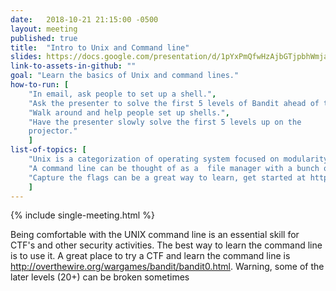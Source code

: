 ```yaml
---
date:   2018-10-21 21:15:00 -0500
layout: meeting
published: true
title:  "Intro to Unix and Command line"
slides: https://docs.google.com/presentation/d/1pYxPmQfwHzAjbGTjpbhWmjaU6jC2EtJzrGei7NCTCAg/edit?usp=sharing
link-to-assets-in-github: ""
goal: "Learn the basics of Unix and command lines."
how-to-run: [
	"In email, ask people to set up a shell.",
	"Ask the presenter to solve the first 5 levels of Bandit ahead of time.",
	"Walk around and help people set up shells.",
	"Have the presenter slowly solve the first 5 levels up on the
	projector."
	]
list-of-topics: [
	"Unix is a categorization of operating system focused on modularity.",
	"A command line can be thought of as a  file manager with a bunch of extra features.",
    "Capture the flags can be a great way to learn, get started at http://overthewire.org/wargames/bandit/bandit0.html"
	]
---
```


{% include single-meeting.html  %}

Being comfortable with the UNIX command line is an essential skill for CTF's and other security activities.
The best way to learn the command line is to use it. A great place to try a CTF and learn the command line
is http://overthewire.org/wargames/bandit/bandit0.html. Warning, some of the later levels (20+) can be broken sometimes
